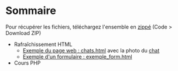 <h1>Sommaire</h1>
  
<p>Pour récupérer les fichiers, téléchargez l'ensemble en <a href="https://github.com/Alexandre333/cours">zippé</a> (Code > Download ZIP)</p>

<ul>
  <li>
    Rafraîchissement HTML
    <ul>
      <li><a href="https://github.com/Alexandre333/cours/blob/main/chats.html">Exemple du page web : chats.html</a> avec la photo du <a href="https://github.com/Alexandre333/cours/blob/main/cyprus_cat.jpg">chat</a></li>
      <li><a href="https://github.com/Alexandre333/cours/blob/main/exemple_form.html">Exemple d'un formulaire :  exemple_form.html</a></li>
    </ul>
   </li>
  <li>Cours PHP</li>
</ul>

